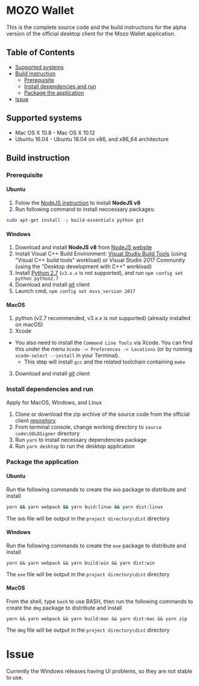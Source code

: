 # MOZO Wallet

This is the complete source code and the build instructions for the alpha version of the official desktop client for the Mozo Wallet application.

## Table of Contents

* [Supported systems](#supported-systems)
* [Build instruction](#build-instruction)
  * [Prerequisite](#prerequisite)
  * [Install dependencies and run](#install-dependencies-and-run)
  * [Package the application](#package-the-application)
* [Issue](#issue)


## Supported systems
* Mac OS X 10.8 - Mac OS X 10.12
* Ubuntu 16.04 - Ubuntu 18.04 on x86, and x86_64 architecture


## Build instruction
### Prerequisite
#### Ubuntu
1. Folow the [NodeJS instruction](https://nodejs.org/en/download/package-manager/#debian-and-ubuntu-based-linux-distributions) to install **NodeJS v8**
2. Run following command to install neccessary packages:
```bash
sudo apt-get install -y build-essentials python git
```

#### Windows
1. Download and install **NodeJS v8** from [NodeJS website](https://nodejs.org/en/download/)
2. Install Visual C++ Build Environment: [Visual Studio Build Tools](https://visualstudio.microsoft.com/thank-you-downloading-visual-studio/?sku=BuildTools) (using "Visual C++ build tools" workload) or Visual Studio 2017 Community (using the "Desktop development with C++" workload)
3. Install [Python 2.7](https://www.python.org/downloads/windows/) (`v3.x.x` is not supported), and run `npm config set python python2.7`
4. Download and install [git](https://git-scm.com/downloads) client
4. Launch cmd, `npm config set msvs_version 2017`


#### MacOS
1. python (v2.7 recommended, v3.x.x is not supported) (already installed on macOS)
2. Xcode
  - You also need to install the `Command Line Tools` via Xcode. You can find this under the menu `Xcode -> Preferences -> Locations` (or by running `xcode-select --install` in your Terminal).
    + This step will install `gcc` and the related toolchain containing `make`
3. Download and install [git](https://git-scm.com/downloads) client


### Install dependencies and run
Apply for MacOS, Windows, and Linux
1. Clone or download the zip archive of the source code from the official client [repository](https://github.com/Biglabs/Mozo-IW)
2. From terminal console, change working directory to `source code\SOLOSigner` directory
3. Run `yarn` to install necessary dependencies package
4. Run `yarn desktop` to run the desktop application

### Package the application
#### Ubuntu
Run the following commands to create the `deb` package to distribute and install
```bash
yarn && yarn webpack && yarn buid:linux && yarn dist:linux
```
The `deb` file will be output in the `project directory\dist` directory

#### Windows
Run the following commands to create the `exe` package to distribute and install
```batch
yarn && yarn webpack && yarn build:win && yarn dist:win
```
The `exe` file will be output in the `project directory\dist` directory

#### MacOS
From the shell, type `bash` to use BASH, then run the following commands to create the `dmg` package to distribute and install
```batch
yarn && yarn webpack && yarn build:mac && yarn dist:mac && yarn zip
```
The `dmg` file will be output in the `project directory\dist` directory

# Issue
Currently the Windows releases having UI problems, so they are not stable to use.
